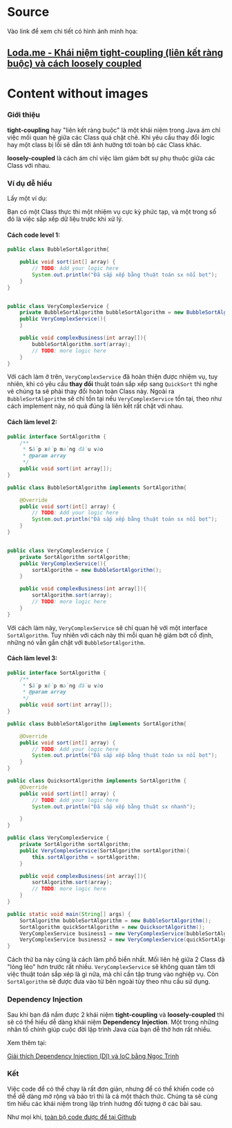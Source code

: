 # Source
Vào link để xem chi tiết có hình ảnh minh họa: 

[Loda.me - Khái niệm tight-coupling (liên kết ràng buộc) và cách loosely coupled](https://viblo.asia/p/khai-niem-tight-coupling-lien-ket-rang-buoc-va-cach-loosely-coupled-63vKjVERK2R)
---
# Content without images

### Giới thiệu

**tight-coupling** hay "liên kết ràng buộc" là một khái niệm trong Java ám chỉ việc mối quan hệ giữa các Class quá chặt chẽ. Khi yêu cầu thay đổi logic hay một class bị lỗi sẽ dẫn tới ảnh hưởng tới toàn bộ các Class khác.

**loosely-coupled** là cách ám chỉ việc làm giảm bớt sự phụ thuộc giữa các Class với nhau.

### Ví dụ dễ hiểu

Lấy một ví dụ:

Bạn có một Class thực thi một nhiệm vụ cực kỳ phức tạp, và một trong số đó là việc sắp xếp dữ liệu trước khi xử lý.

#### Cách code level 1:

```java
public class BubbleSortAlgorithm{

    public void sort(int[] array) {
        // TODO: Add your logic here
        System.out.println("Đã sắp xếp bằng thuật toán sx nổi bọt");
    }
}


public class VeryComplexService {
    private BubbleSortAlgorithm bubbleSortAlgorithm = new BubbleSortAlgorithm();
    public VeryComplexService(){
    }

    public void complexBusiness(int array[]){
        bubbleSortAlgorithm.sort(array);
        // TODO: more logic here
    }
}
```

Với cách làm ở trên, `VeryComplexService` đã hoàn thiện được nhiệm vụ, tuy nhiên, khi có yêu cầu **thay đổi** thuật toán sắp xếp sang `QuickSort` thì nghe vẻ chúng ta sẽ phải thay đổi hoàn toàn Class này. Ngoài ra `BubbleSortAlgorithm` sẽ chỉ tồn tại nếu `VeryComplexService` tồn tại, theo như cách implement này, nó quả đúng là liên kết rất chặt với nhau.

#### Cách làm level 2:

```java
public interface SortAlgorithm {
    /**
     * Sắp xếp mảng đầu vào
     * @param array
     */
    public void sort(int array[]);
}

public class BubbleSortAlgorithm implements SortAlgorithm{

    @Override
    public void sort(int[] array) {
        // TODO: Add your logic here
        System.out.println("Đã sắp xếp bằng thuật toán sx nổi bọt");
    }
}


public class VeryComplexService {
    private SortAlgorithm sortAlgorithm;
    public VeryComplexService(){
        sortAlgorithm = new BubbleSortAlgorithm();
    }

    public void complexBusiness(int array[]){
        sortAlgorithm.sort(array);
        // TODO: more logic here
    }
}

```
Với cách làm này, `VeryComplexService` sẽ chỉ quan hệ với một interface `SortAlgorithm`. Tuy nhiên với cách này thì mỗi quan hệ giảm bớt cố định, những nó vẫn gắn chặt với `BubbleSortAlgorithm`.

#### Cách làm level 3:

```java
public interface SortAlgorithm {
    /**
     * Sắp xếp mảng đầu vào
     * @param array
     */
    public void sort(int array[]);
}

public class BubbleSortAlgorithm implements SortAlgorithm{

    @Override
    public void sort(int[] array) {
        // TODO: Add your logic here
        System.out.println("Đã sắp xếp bằng thuật toán sx nổi bọt");
    }
}

public class QuicksortAlgorithm implements SortAlgorithm {
    @Override
    public void sort(int[] array) {
        // TODO: Add your logic here
        System.out.println("Đã sắp xếp bằng thuật sx nhanh");

    }
}

public class VeryComplexService {
    private SortAlgorithm sortAlgorithm;
    public VeryComplexService(SortAlgorithm sortAlgorithm){
        this.sortAlgorithm = sortAlgorithm;
    }

    public void complexBusiness(int array[]){
        sortAlgorithm.sort(array);
        // TODO: more logic here
    }
}

public static void main(String[] args) {
    SortAlgorithm bubbleSortAlgorithm = new BubbleSortAlgorithm();
    SortAlgorithm quickSortAlgorithm = new QuicksortAlgorithm();
    VeryComplexService business1 = new VeryComplexService(bubbleSortAlgorithm);
    VeryComplexService business2 = new VeryComplexService(quickSortAlgorithm);
}

```

Cách thứ ba này cũng là cách làm phổ biển nhất. Mối liên hệ giữa 2 Class đã "lỏng lẻo" hơn trước rất nhiều. `VeryComplexService` sẽ không quan tâm tới việc thuật toán sắp xép là gì nữa, mà chỉ cần tập trung vào nghiệp vụ. Còn `SortAlgorithm` sẽ được đưa vào từ bên ngoài tùy theo nhu cầu sử dụng.


### Dependency Injection

Sau khi bạn đã nắm được 2 khái niệm **tight-coupling** và **loosely-coupled** thì sẽ có thể hiểu dễ dàng khái niệm **Dependency Injection**. Một trong những nhân tố chính giúp cuộc đời lập trình Java của bạn dễ thở hơn rất nhiều.

Xem thêm tại:

[Giải thích Dependency Injection (DI) và IoC bằng Ngọc Trinh][link-di]

### Kết

Việc code để có thể chạy là rất đơn giản, nhưng để có thể khiến code có thể dễ dàng mở rộng và bảo trì thì là cả một thách thức. Chúng ta sẽ cùng tìm hiểu các khái niệm trong lập trình hướng đối tượng ở các bài sau.

Như mọi khi, [toàn bộ code được để tại Github][link-github]

[link-di]: https://viblo.asia/p/springgiai-thich-dependency-injection-di-va-ioc-bang-ngoc-trinh-naQZRW3Alvx
[link-github]: [https://github.com/loda-kun/spring-boot-learning](https://github.com/lean2708/Learn_Spring_Boot)
